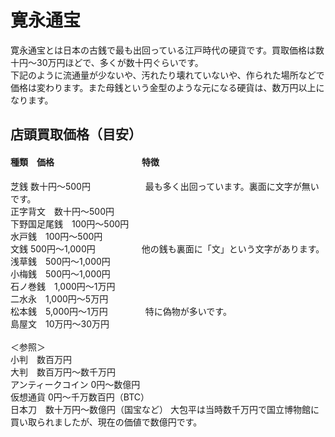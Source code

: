# 寛永通宝
寛永通宝とは日本の古銭で最も出回っている江戸時代の硬貨です。買取価格は数十円～30万円ほどで、多くが数十円ぐらいです。    
下記のように流通量が少ないや、汚れたり壊れていないや、作られた場所などで価格は変わります。また母銭という金型のような元になる硬貨は、数万円以上になります。

## 店頭買取価格（目安）
#### 種類　価格　　　　　　　　　　特徴  
芝銭	数十円～500円  　　　　　　最も多く出回っています。裏面に文字が無いです。  
正字背文　数十円～500円  
下野国足尾銭　100円～500円  
水戸銭　100円～500円  
文銭	500円～1,000円  　　　　　他の銭も裏面に「文」という文字があります。  
浅草銭　500円～1,000円  
小梅銭　500円～1,000円  
石ノ巻銭　1,000円～1万円  
二水永　1,000円～5万円  
松本銭　5,000円～1万円  　　　　特に偽物が多いです。  
島屋文　10万円～30万円<br><br>
＜参照＞  
小判　数百万円  
大判　数百万円～数千万円  
アンティークコイン  0円～数億円  
仮想通貨  0円～千万数百円（BTC）  
日本刀　数十万円～数億円（国宝など）  大包平は当時数千万円で国立博物館に買い取られましたが、現在の価値で数億円です。
